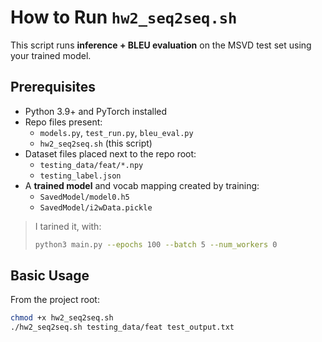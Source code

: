 # How to Run `hw2_seq2seq.sh`

This script runs **inference + BLEU evaluation** on the MSVD test set using your trained model.

## Prerequisites

- Python 3.9+ and PyTorch installed
- Repo files present:
  - `models.py`, `test_run.py`, `bleu_eval.py`
  - `hw2_seq2seq.sh` (this script)
- Dataset files placed next to the repo root:
  - `testing_data/feat/*.npy`
  - `testing_label.json`
- A **trained model** and vocab mapping created by training:
  - `SavedModel/model0.h5`
  - `SavedModel/i2wData.pickle`

> I tarined it, with:
> ```bash
> python3 main.py --epochs 100 --batch 5 --num_workers 0
> ```

## Basic Usage

From the project root:

```bash
chmod +x hw2_seq2seq.sh
./hw2_seq2seq.sh testing_data/feat test_output.txt
